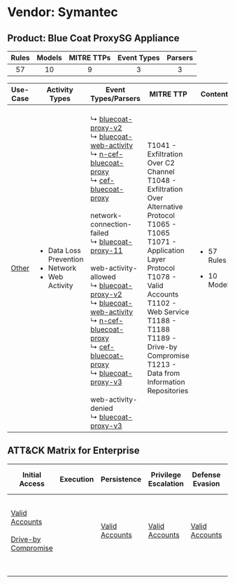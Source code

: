 Vendor: Symantec
================
Product: Blue Coat ProxySG Appliance
------------------------------------
| Rules | Models | MITRE TTPs | Event Types | Parsers |
|:-----:|:------:|:----------:|:-----------:|:-------:|
|  57   |   10   |     9      |      3      |    3    |

|               Use-Case                | Activity Types                                                              | Event Types/Parsers                                                                                                                                                                                                                                                                                                                                                                                                                                                                                                                                                                                                                                                                                                                                                                                                                                                                                                                                                 | MITRE TTP                                                                                                                                                                                                                                                                                        | Content                                               |
|:-------------------------------------:| --------------------------------------------------------------------------- | ------------------------------------------------------------------------------------------------------------------------------------------------------------------------------------------------------------------------------------------------------------------------------------------------------------------------------------------------------------------------------------------------------------------------------------------------------------------------------------------------------------------------------------------------------------------------------------------------------------------------------------------------------------------------------------------------------------------------------------------------------------------------------------------------------------------------------------------------------------------------------------------------------------------------------------------------------------------- | ------------------------------------------------------------------------------------------------------------------------------------------------------------------------------------------------------------------------------------------------------------------------------------------------ | ----------------------------------------------------- |
| [Other](../UseCases/usecase_other.md) | <ul><li>Data Loss Prevention</li><li>Network</li><li>Web Activity</li></ul> |  <br> ↳ [bluecoat-proxy-v2](../Parsers/parserContent_bluecoat-proxy-v2.md)<br> ↳ [bluecoat-web-activity](../Parsers/parserContent_bluecoat-web-activity.md)<br> ↳ [n-cef-bluecoat-proxy](../Parsers/parserContent_n-cef-bluecoat-proxy.md)<br> ↳ [cef-bluecoat-proxy](../Parsers/parserContent_cef-bluecoat-proxy.md)<br><br> network-connection-failed<br> ↳ [bluecoat-proxy-11](../Parsers/parserContent_bluecoat-proxy-11.md)<br><br> web-activity-allowed<br> ↳ [bluecoat-proxy-v2](../Parsers/parserContent_bluecoat-proxy-v2.md)<br> ↳ [bluecoat-web-activity](../Parsers/parserContent_bluecoat-web-activity.md)<br> ↳ [n-cef-bluecoat-proxy](../Parsers/parserContent_n-cef-bluecoat-proxy.md)<br> ↳ [cef-bluecoat-proxy](../Parsers/parserContent_cef-bluecoat-proxy.md)<br> ↳ [bluecoat-proxy-v3](../Parsers/parserContent_bluecoat-proxy-v3.md)<br><br> web-activity-denied<br> ↳ [bluecoat-proxy-v3](../Parsers/parserContent_bluecoat-proxy-v3.md)<br> | T1041 - Exfiltration Over C2 Channel<br>T1048 - Exfiltration Over Alternative Protocol<br>T1065 - T1065<br>T1071 - Application Layer Protocol<br>T1078 - Valid Accounts<br>T1102 - Web Service<br>T1188 - T1188<br>T1189 - Drive-by Compromise<br>T1213 - Data from Information Repositories<br> | <ul><li>57 Rules</li></ul><ul><li>10 Models</li></ul> |

ATT&CK Matrix for Enterprise
----------------------------
| Initial Access                                                                                                                              | Execution | Persistence                                                         | Privilege Escalation                                                | Defense Evasion                                                     | Credential Access | Discovery | Lateral Movement | Collection                                                                              | Command and Control                                                                                                                             | Exfiltration                                                                                                                                                                 | Impact |
| ------------------------------------------------------------------------------------------------------------------------------------------- | --------- | ------------------------------------------------------------------- | ------------------------------------------------------------------- | ------------------------------------------------------------------- | ----------------- | --------- | ---------------- | --------------------------------------------------------------------------------------- | ----------------------------------------------------------------------------------------------------------------------------------------------- | ---------------------------------------------------------------------------------------------------------------------------------------------------------------------------- | ------ |
| [Valid Accounts](https://attack.mitre.org/techniques/T1078)<br><br>[Drive-by Compromise](https://attack.mitre.org/techniques/T1189)<br><br> |           | [Valid Accounts](https://attack.mitre.org/techniques/T1078)<br><br> | [Valid Accounts](https://attack.mitre.org/techniques/T1078)<br><br> | [Valid Accounts](https://attack.mitre.org/techniques/T1078)<br><br> |                   |           |                  | [Data from Information Repositories](https://attack.mitre.org/techniques/T1213)<br><br> | [Web Service](https://attack.mitre.org/techniques/T1102)<br><br>[Application Layer Protocol](https://attack.mitre.org/techniques/T1071)<br><br> | [Exfiltration Over Alternative Protocol](https://attack.mitre.org/techniques/T1048)<br><br>[Exfiltration Over C2 Channel](https://attack.mitre.org/techniques/T1041)<br><br> |        |
